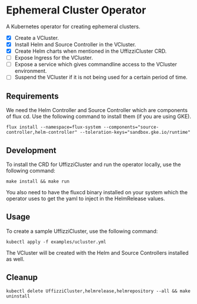# Ephemeral Cluster Operator

A Kubernetes operator for creating ephemeral clusters. 

- [x] Create a VCluster.
- [x] Install Helm and Source Controller in the VCluster.
- [x] Create Helm charts when mentioned in the UffizziCluster CRD.
- [ ] Expose Ingress for the VCluster.
- [ ] Expose a service which gives commandline access to the VCluster environment. 
- [ ] Suspend the VCluster if it is not being used for a certain period of time.

## Requirements
We need the Helm Controller and Source Controller which are components of flux cd. Use the following command to install 
them (if you are using GKE).
```azure
flux install --namespace=flux-system --components="source-controller,helm-controller" --toleration-keys="sandbox.gke.io/runtime"
```

## Development

To install the CRD for UffizziCluster and run the operator locally, use the following command:

```azure
make install && make run
```

You also need to have the fluxcd binary installed on your system which the operator uses to get the yaml
to inject in the HelmRelease values.

## Usage

To create a sample UffizziCluster, use the following command:

```
kubectl apply -f examples/ucluster.yml
```

The VCluster will be created with the Helm and Source Controllers installed as well.

## Cleanup

```
kubectl delete UffizziCluster,helmrelease,helmrepository --all && make uninstall
```
